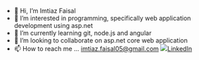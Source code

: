 - 👋 Hi, I’m Imtiaz Faisal
- 👀 I’m interested in programming, specifically web application development using asp.net
- 🌱 I’m currently learning git, node.js and angular
- 💞️ I’m looking to collaborate on asp.net core web application
- 📫 How to reach me ... imtiaz.faisal05@gmail.com
<a href="https://www.linkedin.com/in/imtiazfaisal/"><img src="https://cdn-icons-png.flaticon.com/512/174/174857.png">LinkedIn</a>


